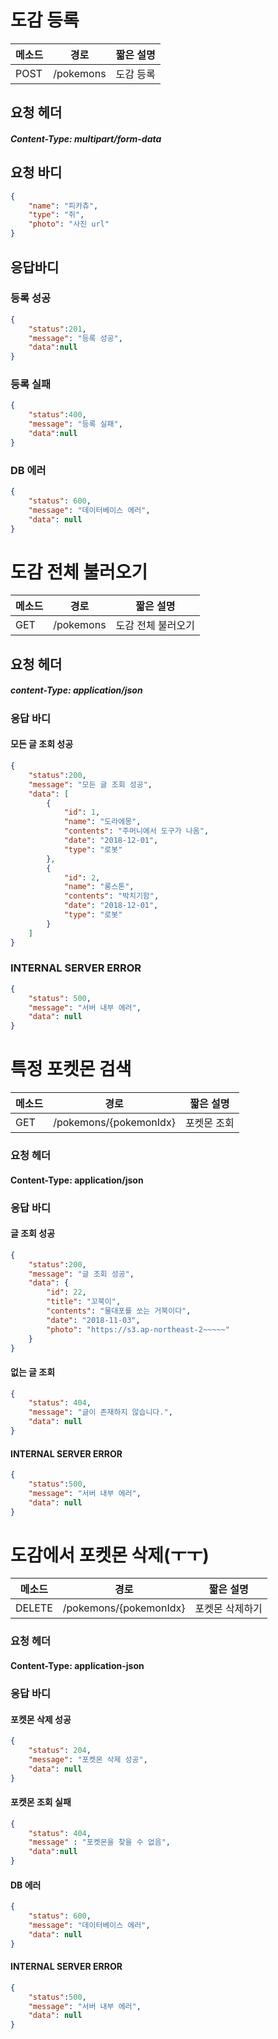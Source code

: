 # 도감 등록

| 메소드 | 경로      | 짧은 설명 |
| ------ | --------- | --------- |
| POST   | /pokemons | 도감 등록 |



## 요청 헤더

##### 	Content-Type: multipart/form-data



## 요청 바디

```json
{
    "name": "피카츄",
    "type": "쥐",
    "photo": "사진 url"
}
```

## 응답바디

### 등록 성공

```json
{
    "status":201,
    "message": "등록 성공",
    "data":null
}
```

### 등록 실패

```json
{
    "status":400,
    "message": "등록 실패",
    "data":null
}
```

### DB 에러

```json
{
    "status": 600,
    "message": "데이터베이스 에러",
    "data": null
}
```



# 도감 전체 불러오기

| 메소드 | 경로      | 짧은 설명          |
| ------ | --------- | ------------------ |
| GET    | /pokemons | 도감 전체 불러오기 |



## 요청 헤더

##### 	content-Type: application/json

### 응답 바디

#### 모든 글 조회 성공

```json
{
    "status":200,
    "message": "모든 글 조회 성공",
    "data": [
        {
            "id": 1,
            "name": "도라에몽",
            "contents": "주머니에서 도구가 나옴",
            "date": "2018-12-01",
            "type": "로봇"
        },
        {
            "id": 2,
            "name": "롱스톤",
            "contents": "박치기함",
            "date": "2018-12-01",
            "type": "로봇"
        }
    ]
}
```

### INTERNAL SERVER ERROR

```json
{
    "status": 500,
    "message": "서버 내부 에러",
    "data": null
}
```



# 특정 포켓몬 검색

| 메소드 | 경로                   | 짧은 설명   |
| ------ | ---------------------- | ----------- |
| GET    | /pokemons/{pokemonIdx} | 포켓몬 조회 |

### 요청 헤더

#### Content-Type: application/json



### 응답 바디

#### 글 조회 성공

```json
{
    "status":200,
    "message": "글 조회 성공",
    "data": {
        "id": 22,
        "title": "꼬북이",
        "contents": "물대포를 쏘는 거북이다",
        "date": "2018-11-03",
        "photo": "https://s3.ap-northeast-2~~~~~"
    }
}
```



#### 없는 글 조회

```json
{
    "status": 404,
    "message": "글이 존재하지 않습니다.",
    "data": null
}
```

#### INTERNAL SERVER ERROR

```json
{
    "status":500,
    "message": "서버 내부 에러",
    "data": null
}
```

# 도감에서 포켓몬 삭제(ㅜㅜ)

| 메소드 | 경로                   | 짧은 설명       |
| ------ | ---------------------- | --------------- |
| DELETE | /pokemons/{pokemonIdx} | 포켓몬 삭제하기 |

### 요청 헤더

#### Content-Type: application-json



### 응답 바디

#### 포켓몬 삭제 성공

```json
{
    "status": 204,
    "message": "포켓몬 삭제 성공",
    "data": null
}
```

#### 포켓몬 조회 실패

```json
{
    "status": 404,
    "message" : "포켓몬을 찾을 수 없음",
    "data":null
}
```

#### DB 에러

```json
{
    "status": 600,
    "message": "데이터베이스 에러",
    "data": null
}
```

#### INTERNAL SERVER ERROR

```json
{
    "status":500,
    "message": "서버 내부 에러",
    "data": null
}
```

